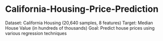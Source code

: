 # California-Housing-Price-Prediction
Dataset: California Housing (20,640 samples, 8 features) Target: Median House Value (in hundreds of thousands) Goal: Predict house prices using various regression techniques
